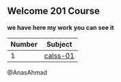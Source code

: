 ## Welcome 201 Course
**we have here my work you can see it**

|Number|Subject|
|-----|------|
|1|[calss-01](https://anasahmad96.github.io/ReadingNote201Course/class-01)

@AnasAhmad
